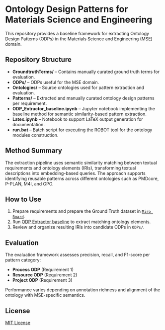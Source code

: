 # Ontology Design Patterns for Materials Science and Engineering

This repository provides a baseline framework for extracting Ontology Design Patterns (ODPs) in the Materials Science and Engineering (MSE) domain.

## Repository Structure

- **GroundtruthTerms/** – Contains manually curated ground truth terms for evaluation.
- **ODPs/** – ODPs useful for the MSE domain.
- **Ontologies/** – Source ontologies used for pattern extraction and evaluation.
- **Patterns/** – Extracted and manually curated ontology design patterns per requirement.
- **ODP_Extractor_baseline.ipynb** – Jupyter notebook implementing the baseline method for semantic similarity-based pattern extraction.
- **Latex.ipynb** – Notebook to support LaTeX output generation for documentation.
- **run.bat** – Batch script for executing the ROBOT tool for the ontology modules construction.

## Method Summary

The extraction pipeline uses semantic similarity matching between textual requirements and ontology elements (IRIs), transforming textual descriptions into embedding-based queries. The approach supports identifying reusable patterns across different ontologies such as PMDcore, P-PLAN, M4I, and GPO.

## How to Use

1. Prepare requirements and prepare the Ground Truth dataset in [`Miro Board`](https://miro.com/app/board/uXjVNsagu1I=/?share_link_id=85458131985).
2. Run [ODP Extractor baseline](ODP_Extractor_baseline.ipynb) to extract matching ontology elements.
3. Review and organize resulting IRIs into candidate ODPs in `ODPs/`.

## Evaluation

The evaluation framework assesses precision, recall, and F1-score per pattern category:
- **Process ODP** (Requirement 1)
- **Resource ODP** (Requirement 2)
- **Project ODP** (Requirement 3)

Performance varies depending on annotation richness and alignment of the ontology with MSE-specific semantics.

## License

[MIT License](License.txt)
